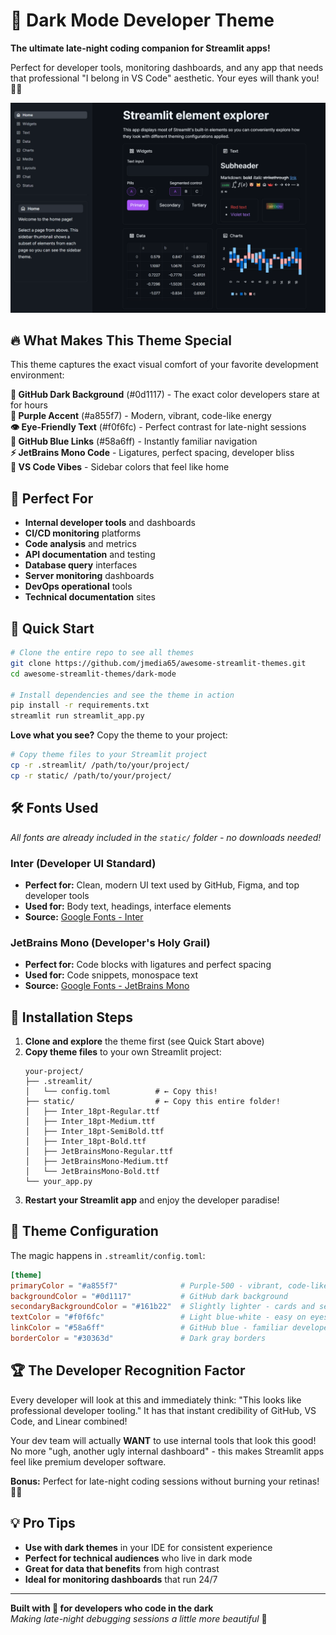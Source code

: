 # 🌙 Dark Mode Developer Theme

**The ultimate late-night coding companion for Streamlit apps!**

Perfect for developer tools, monitoring dashboards, and any app that needs that professional "I belong in VS Code" aesthetic. Your eyes will thank you! 👀✨

![Dark Mode Developer Theme](dark-mode-dev.png)

## 🔥 What Makes This Theme Special

This theme captures the exact visual comfort of your favorite development environment:

**🖤 GitHub Dark Background** (#0d1117) - The exact color developers stare at for hours  
**💜 Purple Accent** (#a855f7) - Modern, vibrant, code-like energy  
**👁️ Eye-Friendly Text** (#f0f6fc) - Perfect contrast for late-night sessions  
**🔗 GitHub Blue Links** (#58a6ff) - Instantly familiar navigation  
**⚡ JetBrains Mono Code** - Ligatures, perfect spacing, developer bliss  
**🎯 VS Code Vibes** - Sidebar colors that feel like home

## 🎯 Perfect For

- **Internal developer tools** and dashboards
- **CI/CD monitoring** platforms
- **Code analysis** and metrics
- **API documentation** and testing
- **Database query** interfaces
- **Server monitoring** dashboards
- **DevOps operational** tools
- **Technical documentation** sites

## 🚀 Quick Start

```bash
# Clone the entire repo to see all themes
git clone https://github.com/jmedia65/awesome-streamlit-themes.git
cd awesome-streamlit-themes/dark-mode

# Install dependencies and see the theme in action
pip install -r requirements.txt
streamlit run streamlit_app.py
```

**Love what you see?** Copy the theme to your project:

```bash
# Copy theme files to your Streamlit project
cp -r .streamlit/ /path/to/your/project/
cp -r static/ /path/to/your/project/
```

## 🛠️ Fonts Used

_All fonts are already included in the `static/` folder - no downloads needed!_

### Inter (Developer UI Standard)

- **Perfect for:** Clean, modern UI text used by GitHub, Figma, and top developer tools
- **Used for:** Body text, headings, interface elements
- **Source:** [Google Fonts - Inter](https://fonts.google.com/specimen/Inter)

### JetBrains Mono (Developer's Holy Grail)

- **Perfect for:** Code blocks with ligatures and perfect spacing
- **Used for:** Code snippets, monospace text
- **Source:** [Google Fonts - JetBrains Mono](https://fonts.google.com/specimen/JetBrains+Mono)

## 📁 Installation Steps

1. **Clone and explore** the theme first (see Quick Start above)
2. **Copy theme files** to your own Streamlit project:
   ```
   your-project/
   ├── .streamlit/
   │   └── config.toml          # ← Copy this!
   ├── static/                  # ← Copy this entire folder!
   │   ├── Inter_18pt-Regular.ttf
   │   ├── Inter_18pt-Medium.ttf
   │   ├── Inter_18pt-SemiBold.ttf
   │   ├── Inter_18pt-Bold.ttf
   │   ├── JetBrainsMono-Regular.ttf
   │   ├── JetBrainsMono-Medium.ttf
   │   └── JetBrainsMono-Bold.ttf
   └── your_app.py
   ```
3. **Restart your Streamlit app** and enjoy the developer paradise!

## 🎨 Theme Configuration

The magic happens in `.streamlit/config.toml`:

```toml
[theme]
primaryColor = "#a855f7"              # Purple-500 - vibrant, code-like accent
backgroundColor = "#0d1117"           # GitHub dark background
secondaryBackgroundColor = "#161b22"  # Slightly lighter - cards and sections
textColor = "#f0f6fc"                 # Light blue-white - easy on eyes
linkColor = "#58a6ff"                 # GitHub blue - familiar developer color
borderColor = "#30363d"               # Dark gray borders
```

## 🏆 The Developer Recognition Factor

Every developer will look at this and immediately think: "This looks like professional developer tooling." It has that instant credibility of GitHub, VS Code, and Linear combined!

Your dev team will actually **WANT** to use internal tools that look this good! No more "ugh, another ugly internal dashboard" - this makes Streamlit apps feel like premium developer software.

**Bonus:** Perfect for late-night coding sessions without burning your retinas! 👀✨

## 💡 Pro Tips

- **Use with dark themes** in your IDE for consistent experience
- **Perfect for technical audiences** who live in dark mode
- **Great for data that benefits** from high contrast
- **Ideal for monitoring dashboards** that run 24/7

---

**Built with 🖤 for developers who code in the dark**  
_Making late-night debugging sessions a little more beautiful_ 🌙
